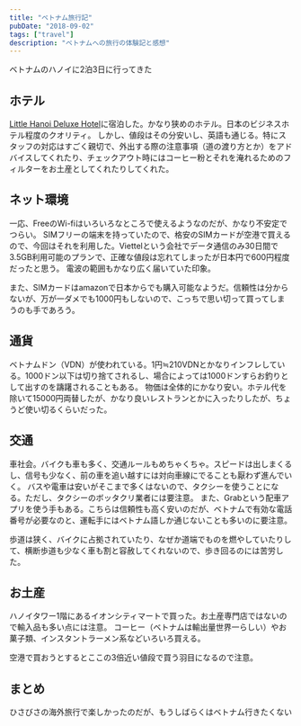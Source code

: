```yaml
---
title: "ベトナム旅行記"
pubDate: "2018-09-02"
tags: ["travel"]
description: "ベトナムへの旅行の体験記と感想"
---
```


ベトナムのハノイに2泊3日に行ってきた

## ホテル
[Little Hanoi Deluxe Hotel](http://www.littlehanoideluxehotel.com/)に宿泊した。かなり狭めのホテル。日本のビジネスホテル程度のクオリティ。
しかし、値段はその分安いし、英語も通じる。特にスタッフの対応はすごく親切で、外出する際の注意事項（道の渡り方とか）をアドバイスしてくれたり、チェックアウト時にはコーヒー粉とそれを淹れるためのフィルターをお土産としてくれたりしてくれた。

## ネット環境
一応、FreeのWi-fiはいろいろなところで使えるようなのだが、かなり不安定でつらい。
SIMフリーの端末を持っていたので、格安のSIMカードが空港で買えるので、今回はそれを利用した。Viettelという会社でデータ通信のみ30日間で3.5GB利用可能のプランで、正確な値段は忘れてしまったが日本円で600円程度だったと思う。
電波の範囲もかなり広く届いていた印象。

また、SIMカードはamazonで日本からでも購入可能なようだ。信頼性は分からないが、万が一ダメでも1000円もしないので、こっちで思い切って買ってしまうのも手であろう。

## 通貨
ベトナムドン（VDN）が使われている。1円≒210VDNとかなりインフレしている。1000ドン以下は切り捨てされるし、場合によっては1000ドンすらお釣りとして出すのを躊躇されることもある。
物価は全体的にかなり安い。ホテル代を除いて15000円両替したが、かなり良いレストランとかに入ったりしたが、ちょうど使い切るくらいだった。

## 交通
車社会。バイクも車も多く、交通ルールもめちゃくちゃ。スピードは出しまくるし、信号も少なく、前の車を追い越すには対向車線にでることも厭わず進んでいく。
バスや電車は安いがそこまで多くはないので、タクシーを使うことになる。ただし、タクシーのボッタクリ業者には要注意。
また、Grabという配車アプリを使う手もある。こちらは信頼性も高く安いのだが、ベトナムで有効な電話番号が必要なのと、運転手にはベトナム語しか通じないことも多いのに要注意。

歩道は狭く、バイクに占拠されていたり、なぜか道端でものを燃やしていたりして、横断歩道も少なく車も割と容赦してくれないので、歩き回るのには苦労した。

## お土産
ハノイタワー1階にあるイオンシティマートで買った。お土産専門店ではないので輸入品も多い点には注意。
コーヒー（ベトナムは輸出量世界一らしい）やお菓子類、インスタントラーメン系などいろいろ買える。

空港で買おうとするとここの3倍近い値段で買う羽目になるので注意。

## まとめ
ひさびさの海外旅行で楽しかったのだが、もうしばらくはベトナム行きたくない

